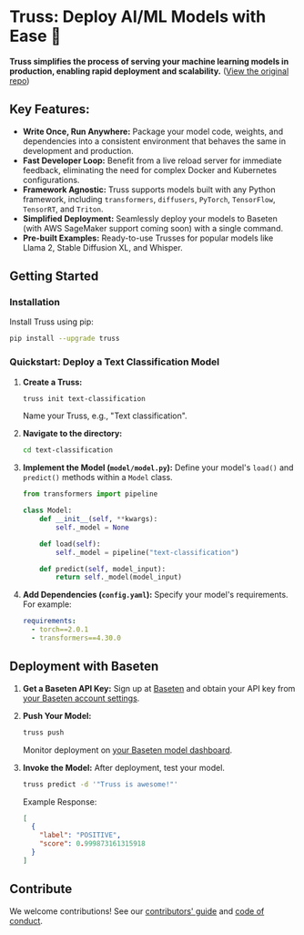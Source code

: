 # Truss: Deploy AI/ML Models with Ease 🚀

**Truss simplifies the process of serving your machine learning models in production, enabling rapid deployment and scalability.** ([View the original repo](https://github.com/basetenlabs/truss))

## Key Features:

*   **Write Once, Run Anywhere:** Package your model code, weights, and dependencies into a consistent environment that behaves the same in development and production.
*   **Fast Developer Loop:** Benefit from a live reload server for immediate feedback, eliminating the need for complex Docker and Kubernetes configurations.
*   **Framework Agnostic:** Truss supports models built with any Python framework, including `transformers`, `diffusers`, `PyTorch`, `TensorFlow`, `TensorRT`, and `Triton`.
*   **Simplified Deployment:** Seamlessly deploy your models to Baseten (with AWS SageMaker support coming soon) with a single command.
*   **Pre-built Examples:** Ready-to-use Trusses for popular models like Llama 2, Stable Diffusion XL, and Whisper.

## Getting Started

### Installation

Install Truss using pip:

```bash
pip install --upgrade truss
```

### Quickstart: Deploy a Text Classification Model

1.  **Create a Truss:**

    ```bash
    truss init text-classification
    ```

    Name your Truss, e.g., "Text classification".

2.  **Navigate to the directory:**

    ```bash
    cd text-classification
    ```

3.  **Implement the Model (`model/model.py`):**  Define your model's `load()` and `predict()` methods within a `Model` class.

    ```python
    from transformers import pipeline

    class Model:
        def __init__(self, **kwargs):
            self._model = None

        def load(self):
            self._model = pipeline("text-classification")

        def predict(self, model_input):
            return self._model(model_input)
    ```

4.  **Add Dependencies (`config.yaml`):** Specify your model's requirements.  For example:

    ```yaml
    requirements:
      - torch==2.0.1
      - transformers==4.30.0
    ```

## Deployment with Baseten

1.  **Get a Baseten API Key:** Sign up at [Baseten](https://app.baseten.co/signup/) and obtain your API key from [your Baseten account settings](https://app.baseten.co/settings/account/api_keys).
2.  **Push Your Model:**

    ```bash
    truss push
    ```

    Monitor deployment on [your Baseten model dashboard](https://app.baseten.co/models/).

3.  **Invoke the Model:** After deployment, test your model.

    ```bash
    truss predict -d '"Truss is awesome!"'
    ```

    Example Response:

    ```json
    [
      {
        "label": "POSITIVE",
        "score": 0.999873161315918
      }
    ]
    ```

## Contribute

We welcome contributions!  See our [contributors' guide](CONTRIBUTING.md) and [code of conduct](CODE_OF_CONDUCT.md).